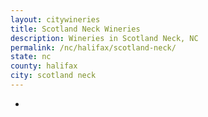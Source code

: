 ```yaml
---
layout: citywineries
title: Scotland Neck Wineries
description: Wineries in Scotland Neck, NC
permalink: /nc/halifax/scotland-neck/
state: nc
county: halifax
city: scotland neck
---
```

-
